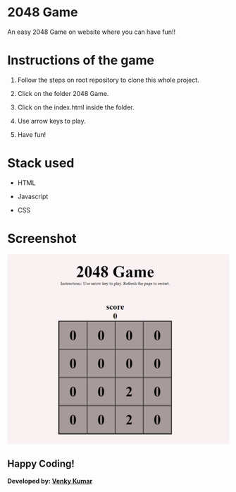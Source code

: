 # 2048 Game

An easy 2048 Game on website where you can have fun!! 

# Instructions of the game

1. Follow the steps on root repository to clone this whole project.

2. Click on the folder 2048 Game.

3. Click on the index.html inside the folder.

4. Use arrow keys to play.

5. Have fun!

# Stack used

- HTML

- Javascript

- CSS


# Screenshot

![screenshot](screenshot.PNG)

## Happy Coding!

<strong>Developed by: <a href="https://github.com/BoddepallyVenkatesh06">Venky Kumar</a>